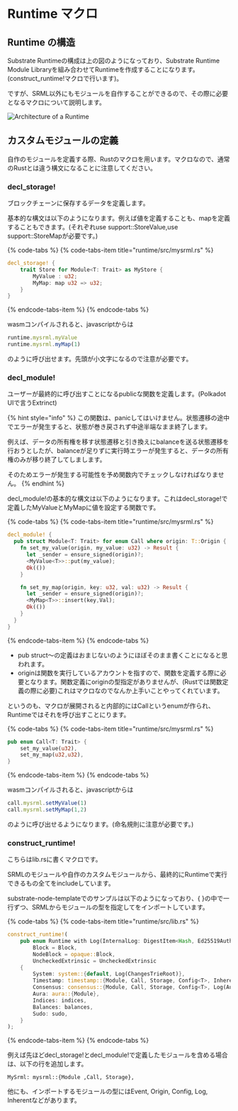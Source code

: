 # Runtime マクロ

## Runtime の構造

Substrate Runtimeの構成は上の図のようになっており、Substrate Runtime Module Libraryを組み合わせてRuntimeを作成することになります。\(construct\_runtime!マクロで行います\)。

ですが、SRML以外にもモジュールを自作することができるので、その際に必要となるマクロについて説明します。

![Architecture of a Runtime](https://qiita-image-store.s3.ap-northeast-1.amazonaws.com/0/214076/7cd925bd-49c3-44e3-7911-cf56f781c13d.png)

## カスタムモジュールの定義

自作のモジュールを定義する際、Rustのマクロを用います。マクロなので、通常のRustとは違う構文になることに注意してください。

### decl\_storage!

ブロックチェーンに保存するデータを定義します。

基本的な構文は以下のようになります。例えば値を定義することも、mapを定義することもできます。\(それぞれuse support::StoreValue,use support::StoreMapが必要です。\)

{% code-tabs %}
{% code-tabs-item title="runtime/src/mysrml.rs" %}
```rust
decl_storage! {
    trait Store for Module<T: Trait> as MyStore {
        MyValue : u32;
        MyMap: map u32 => u32;
    }
}
```
{% endcode-tabs-item %}
{% endcode-tabs %}

wasmコンパイルされると、javascriptからは

```javascript
runtime.mysrml.myValue
runtime.mysrml.myMap(1)
```

のように呼び出せます。先頭が小文字になるので注意が必要です。

### decl\_module!

ユーザーが最終的に呼び出すことになるpublicな関数を定義します。\(Polkadot UIで言うExtrinct\)

{% hint style="info" %}
この関数は、panicしてはいけません。状態遷移の途中でエラーが発生すると、状態が巻き戻されず中途半端なまま終了します。

例えば、データの所有権を移す状態遷移と引き換えにbalanceを送る状態遷移を行おうとしたが、balanceが足りずに実行時エラーが発生すると、データの所有権のみが移り終了してしまします。

そのためエラーが発生する可能性を予め関数内でチェックしなければなりません。
{% endhint %}

decl\_module!の基本的な構文は以下のようになります。これはdecl\_storage!で定義したMyValueとMyMapに値を設定する関数です。

{% code-tabs %}
{% code-tabs-item title="runtime/src/mysrml.rs" %}
```rust
decl_module! {
  pub struct Module<T: Trait> for enum Call where origin: T::Origin {
    fn set_my_value(origin, my_value: u32) -> Result {
      let _sender = ensure_signed(origin)?;
      <MyValue<T>>::put(my_value);
      Ok(())
    }

    fn set_my_map(origin, key: u32, val: u32) -> Result {
      let _sender = ensure_signed(origin)?;
      <MyMap<T>>::insert(key,Val);
      Ok(())
    }
  }
}
```
{% endcode-tabs-item %}
{% endcode-tabs %}

* pub struct〜の定義はおまじないのようにほぼそのまま書くことになると思われます。
* originは関数を実行しているアカウントを指すので、関数を定義する際に必要となります。関数定義にoriginの型指定がありませんが、\(Rustでは関数定義の際に必要\)これはマクロなのでなんか上手いことやってくれています。

というのも、マクロが展開されると内部的にはCallというenumが作られ、Runtimeではそれを呼び出すことにります。

{% code-tabs %}
{% code-tabs-item title="runtime/src/mysrml.rs" %}
```rust
pub enum Call<T: Trait> {
    set_my_value(u32),
    set_my_map(u32,u32),
}
```
{% endcode-tabs-item %}
{% endcode-tabs %}

wasmコンパイルされると、javascriptからは

```javascript
call.mysrml.setMyValue(1)
call.mysrml.setMyMap(1,2)
```

のように呼び出せるようになります。\(命名規則に注意が必要です。\)

### construct\_runtime!

こちらはlib.rsに書くマクロです。

SRMLのモジュールや自作のカスタムモジュールから、最終的にRuntimeで実行できるもの全てをincludeしています。

​substrate-node-templateでのサンプルは以下のようになっており、{ }の中で一行ずつ、SRMLからモジュールの型を指定してをインポートしています。

{% code-tabs %}
{% code-tabs-item title="runtime/src/lib.rs" %}
```rust
construct_runtime!(
    pub enum Runtime with Log(InternalLog: DigestItem<Hash, Ed25519AuthorityId>) where
        Block = Block,
        NodeBlock = opaque::Block,
        UncheckedExtrinsic = UncheckedExtrinsic
    {
        System: system::{default, Log(ChangesTrieRoot)},
        Timestamp: timestamp::{Module, Call, Storage, Config<T>, Inherent},
        Consensus: consensus::{Module, Call, Storage, Config<T>, Log(AuthoritiesChange), Inherent},
        Aura: aura::{Module},
        Indices: indices,
        Balances: balances,
        Sudo: sudo,
    }
);
```
{% endcode-tabs-item %}
{% endcode-tabs %}

例えば先ほどdecl\_storage!とdecl\_module!で定義したモジュールを含める場合は、以下の行を追加します。

```text
MySrml: mysrml::{Module ,Call, Storage},
```

他にも、インポートするモジュールの型にはEvent, Origin, Config, Log, Inherentなどがあります。

